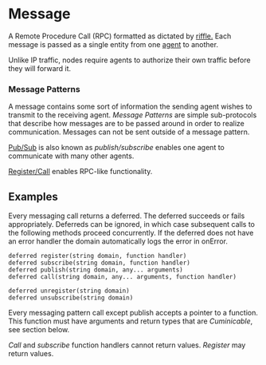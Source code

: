 # Message

A Remote Procedure Call (RPC) formatted as dictated by [riffle.][Riffle] Each message is passed as a single entity from one [agent][Agent] to another. 

Unlike IP traffic, nodes require agents to authorize their own traffic before they will forward it. 

### Message Patterns

A message contains some sort of information the sending agent wishes to transmit to the receiving agent. *Message Patterns* are simple sub-protocols that describe how messages are to be passed around in order to realize communication. Messages can not be sent outside of a message pattern.

[Pub/Sub][PubSub] is also known as *publish/subscribe* enables one agent to communicate with many other agents. 

[Register/Call][RegisterCall] enables RPC-like functionality. 

## Examples 

Every messaging call returns a deferred. The deferred succeeds or fails appropriately. Deferreds can be ignored, in which case subsequent calls to the following methods proceed concurrently. If the deferred does not have an error handler the domain automatically logs the error in onError.

```none
deferred register(string domain, function handler)
deferred subscribe(string domain, function handler)
deferred publish(string domain, any... arguments)
deferred call(string domain, any... arguments, function handler)

deferred unregister(string domain)
deferred unsubscribe(string domain)
```

Every messaging pattern call except publish accepts a pointer to a function. This function must have arguments and return types that are *Cuminicable*, see section below. 

*Call* and *subscribe* function handlers cannot return values. *Register* may return values.

<!-- Reference for TOC -->

[Riffle]:/pages/riffle/Riffle.md
[Agent]:/pages/riffle/Agent.md
[Action]:/pages/riffle/Action.md
[PubSub]:/pages/riffle/PubSub.md
[RegisterCall]:/pages/riffle/RegisterCall.md
